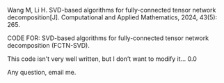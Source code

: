 Wang M, Li H. SVD-based algorithms for fully-connected tensor network decomposition[J]. Computational and Applied Mathematics, 2024, 43(5): 265.

CODE FOR: SVD-based algorithms for fully-connected tensor network decomposition (FCTN-SVD).

This code isn't very well written, but I don’t want to modify it... 0.0

Any question, email me.

